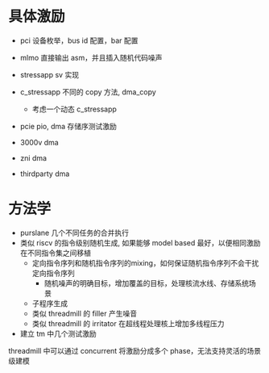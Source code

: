 # 具体激励
* pci 设备枚举，bus id 配置，bar 配置
* mlmo 直接输出 asm，并且插入随机代码噪声
* stressapp sv 实现
* c_stressapp 不同的 copy 方法, dma_copy
  * 考虑一个动态 c_stressapp
* pcie pio, dma 存储序测试激励

* 3000v dma
* zni dma
* thirdparty dma

# 方法学
* purslane 几个不同任务的合并执行
* 类似 riscv 的指令级别随机生成, 如果能够 model based 最好，以便相同激励在不同指令集之间移植
  * 定向指令序列和随机指令序列的mixing，如何保证随机指令序列不会干扰定向指令序列
    * 随机噪声的明确目标，增加覆盖的目标，处理核流水线、存储系统场景
  * 子程序生成
  * 类似 threadmill 的 filler 产生噪音
  * 类似 threadmill 的 irritator 在超线程处理核上增加多线程压力
* 建立 tm 中几个测试激励

threadmill 中可以通过 concurrent 将激励分成多个 phase，无法支持灵活的场景级建模
